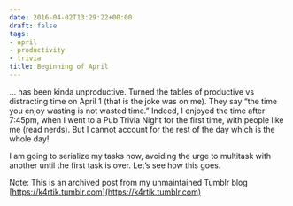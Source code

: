 ```yaml
---
date: 2016-04-02T13:29:22+00:00
draft: false
tags:
- april
- productivity
- trivia
title: Beginning of April
---
```


<p>… has been kinda unproductive. Turned the tables of productive vs distracting time on April 1 (that is the joke was on me). They say “the time you enjoy wasting is not wasted time.” Indeed, I enjoyed the time after 7:45pm, when I went to a Pub Trivia Night for the first time, with people like me (read nerds). But I cannot account for the rest of the day which is the whole day!</p><p>I am going to serialize my tasks now, avoiding the urge to multitask with another until the first task is over. Let’s see how this goes.</p>

Note: This is an archived post from my unmaintained Tumblr blog [https://k4rtik.tumblr.com](https://k4rtik.tumblr.com)
